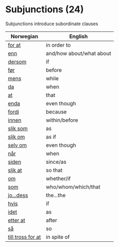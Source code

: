 # Subjunctions (24)

Subjunctions introduce subordinate clauses

| Norwegian | English |
| --- | --- |
| [for at](https://www.ordnett.no/search?language=no&phrase=for%20at) | in order to |
| [enn](https://www.ordnett.no/search?language=no&phrase=enn) | and/how about/what about |
| [dersom](https://www.ordnett.no/search?language=no&phrase=dersom) | if |
| [før](https://www.ordnett.no/search?language=no&phrase=før) | before |
| [mens](https://www.ordnett.no/search?language=no&phrase=mens) | while |
| [da](https://www.ordnett.no/search?language=no&phrase=da) | when |
| [at](https://www.ordnett.no/search?language=no&phrase=at) | that |
| [enda](https://www.ordnett.no/search?language=no&phrase=enda) | even though |
| [fordi](https://www.ordnett.no/search?language=no&phrase=fordi) | because |
| [innen](https://www.ordnett.no/search?language=no&phrase=innen) | within/before |
| [slik som](https://www.ordnett.no/search?language=no&phrase=slik%20som) | as |
| [slik om](https://www.ordnett.no/search?language=no&phrase=slik%20om) | as if |
| [selv om](https://www.ordnett.no/search?language=no&phrase=selv%20om) | even though |
| [når](https://www.ordnett.no/search?language=no&phrase=når) | when |
| [siden](https://www.ordnett.no/search?language=no&phrase=siden) | since/as |
| [slik at](https://www.ordnett.no/search?language=no&phrase=slik%20at) | so that |
| [om](https://www.ordnett.no/search?language=no&phrase=om) | whether/if |
| [som](https://www.ordnett.no/search?language=no&phrase=som) | who/whom/which/that |
| [jo...dess](https://www.ordnett.no/search?language=no&phrase=jo...dess) | the...the |
| [hvis](https://www.ordnett.no/search?language=no&phrase=hvis) | if |
| [idet](https://www.ordnett.no/search?language=no&phrase=idet) | as |
| [etter at](https://www.ordnett.no/search?language=no&phrase=etter%20at) | after |
| [så](https://www.ordnett.no/search?language=no&phrase=så) | so |
| [till tross for at](https://www.ordnett.no/search?language=no&phrase=till%20tross%20for%20at) | in spite of |


